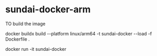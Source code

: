 # sundai-docker-arm

TO build the image 



docker buildx build --platform linux/arm64 -t sundai-docker --load -f Dockerfile .

docker run -it sundai-docker
